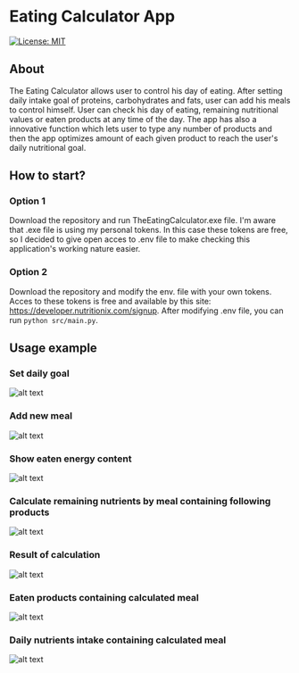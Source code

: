 # Eating Calculator App
[![License: MIT](https://img.shields.io/badge/License-MIT-yellow.svg)](https://opensource.org/licenses/MIT) 

## About
The Eating Calculator allows user to control his day of eating. After setting daily intake goal of proteins, carbohydrates and fats, user can add his meals to control himself. User can check his day of eating, remaining nutritional values or eaten products at any time of the day. 
The app has also a innovative function which lets user to type any number of products and then the app optimizes amount of each given product to reach the user's daily nutritional goal.

## How to start?
### Option 1
Download the repository and run TheEatingCalculator.exe file.
I'm aware that .exe file is using my personal tokens. In this case these tokens are free, so I decided to give open acces to .env file to make checking this application's working nature easier.

### Option 2
Download the repository and modify the env. file with your own tokens. Acces to these tokens is free and available by this site: https://developer.nutritionix.com/signup.
After modifying .env file, you can run `python src/main.py`.

## Usage example
### Set daily goal
![alt text](https://github.com/milosz-k/Eating-Calculator-App/blob/master/src/img/Set.PNG)

### Add new meal
![alt text](https://github.com/milosz-k/Eating-Calculator-App/blob/master/src/img/Add.PNG)

### Show eaten energy content
![alt text](https://github.com/milosz-k/Eating-Calculator-App/blob/master/src/img/Energy.PNG)

### Calculate remaining nutrients by meal containing following products
![alt text](https://github.com/milosz-k/Eating-Calculator-App/blob/master/src/img/Solver.PNG)

### Result of calculation
![alt text](https://github.com/milosz-k/Eating-Calculator-App/blob/master/src/img/SolverResult.PNG)

### Eaten products containing calculated meal
![alt text](https://github.com/milosz-k/Eating-Calculator-App/blob/master/src/img/ProductsAfterSolver.PNG)

### Daily nutrients intake containing calculated meal
![alt text](https://github.com/milosz-k/Eating-Calculator-App/blob/master/src/img/NutrientsAfterSolver.PNG)
